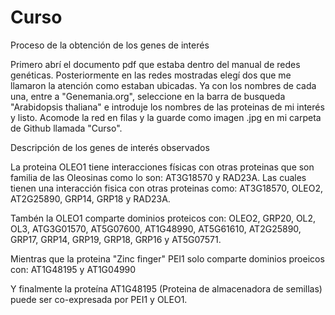# Curso
Proceso de la obtención de los genes de interés

Primero abrí el documento pdf que estaba dentro del manual de redes genéticas.
Posteriormente en las redes mostradas elegí dos que me llamaron la atención como estaban ubicadas.
Ya con los nombres de cada una, entre a "Genemania.org", seleccione en la barra de busqueda "Arabidopsis thaliana" e introduje los nombres de las proteinas de mi interés y listo.
Acomode la red en filas y la guarde como imagen .jpg en mi carpeta de Github llamada "Curso".

Descripción de los genes de interés observados

La proteina OLEO1 tiene interacciones físicas con otras proteinas que son familia de las Oleosinas como lo son:
AT3G18570 y RAD23A. Las cuales tienen una interacción fisica con otras proteinas como:
AT3G18570, OLEO2, AT2G25890, GRP14, GRP18 y RAD23A.

Tambén la OLEO1 comparte dominios proteicos con: 
OLEO2, GRP20, OL2, OL3, ATG3G01570, AT5G07600, AT1G48990, AT5G61610, AT2G25890, GRP17, GRP14, GRP19, GRP18, GRP16 y AT5G07571.

Mientras que la proteina "Zinc finger" PEI1 solo comparte dominios proeicos con:
AT1G48195 y AT1G04990

Y finalmente la proteína AT1G48195 (Proteina de almacenadora de semillas) puede ser co-expresada por PEI1 y OLEO1.
